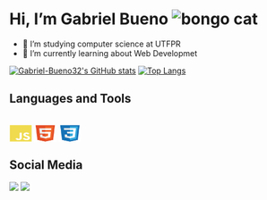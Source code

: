 # Hi, I’m Gabriel Bueno <img src="https://c.tenor.com/z2XXxH7oeUIAAAAi/mialll.gif" alt="bongo cat" width="40" height="40">

- 👀 I’m studying computer science at UTFPR
- 🌱 I’m currently learning about Web Developmet

[![Gabriel-Bueno32's GitHub stats](https://github-readme-stats.vercel.app/api?username=Gabriel-Bueno32&show_icons=true&theme=radical)](https://github.com/anuraghazra/github-readme-stats)
[![Top Langs](https://github-readme-stats.vercel.app/api/top-langs/?username=Gabriel-Bueno32&layout=compact&theme=radical)](https://github.com/anuraghazra/github-readme-stats)

## Languages and Tools
<div style="display: inline_block"><br>
  <img align="center" alt="Javascript" height="30" width="40" src="https://raw.githubusercontent.com/devicons/devicon/master/icons/javascript/javascript-plain.svg">
  <img align="center" alt="HTML5" height="30" width="40" src="https://raw.githubusercontent.com/devicons/devicon/master/icons/html5/html5-original.svg">
  <img align="center" alt="CSS" height="30" width="40" src="https://raw.githubusercontent.com/devicons/devicon/master/icons/css3/css3-original.svg">
</div>

## Social Media

<div> 
  <a href="https://www.instagram.com/gabriel.rbueno5/" target="_blank"><img src="https://img.shields.io/badge/-Instagram-%23E4405F?style=for-the-badge&logo=instagram&logoColor=white"></a>
  <a href = "mailto:gabrielbueno.g32@gmail.com"><img src="https://img.shields.io/badge/-Gmail-%23333?style=for-the-badge&logo=gmail&logoColor=white"></a>
</div>
